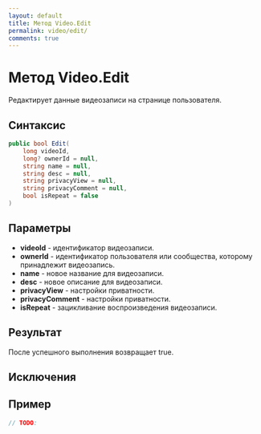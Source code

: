 ```yaml
---
layout: default
title: Метод Video.Edit
permalink: video/edit/
comments: true
---
```

# Метод Video.Edit
Редактирует данные видеозаписи на странице пользователя.

## Синтаксис
```csharp
public bool Edit(
	long videoId, 
	long? ownerId = null, 
	string name = null, 
	string desc = null, 
	string privacyView = null, 
	string privacyComment = null, 
	bool isRepeat = false
)
```

## Параметры
+ **videoId** - идентификатор видеозаписи.
+ **ownerId** - идентификатор пользователя или сообщества, которому принадлежит видеозапись.
+ **name** - новое название для видеозаписи.
+ **desc** - новое описание для видеозаписи.
+ **privacyView** - настройки приватности.
+ **privacyComment** - настройки приватности.
+ **isRepeat** - зацикливание воспроизведения видеозаписи.

## Результат
После успешного выполнения возвращает true.

## Исключения

## Пример
```csharp
// TODO:
```